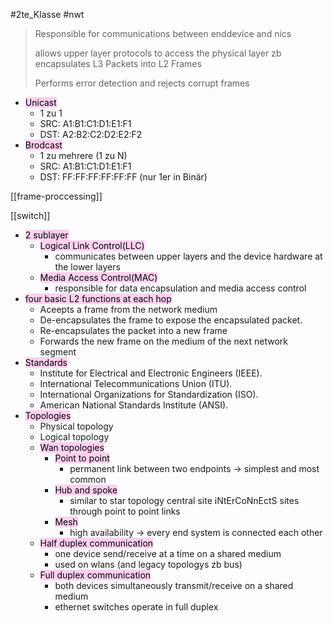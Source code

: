 #2te_Klasse #nwt 
> Responsible for communications between enddevice and nics
> 
> allows upper layer protocols to access the physical layer zb encapsulates L3 Packets into L2 Frames
> 
> Performs error detection and rejects corrupt frames

- <mark style="background: #FFB8EBA6;">Unicast</mark>
	- 1 zu 1
	- SRC: A1:B1:C1:D1:E1:F1
	- DST: A2:B2:C2:D2:E2:F2
- <mark style="background: #FFB8EBA6;">Brodcast</mark>
	- 1 zu mehrere (1 zu N)
	- SRC: A1:B1:C1:D1:E1:F1 
	- DST: FF:FF:FF:FF:FF:FF (nur 1er in Binär)

[[frame-proccessing]]

[[switch]]
- <mark style="background: #FFB8EBA6;">2 sublayer</mark>
	- <mark style="background: #FFB8EBA6;">Logical Link Control(LLC)</mark>
		- communicates between upper layers and the device hardware at the lower layers
	- <mark style="background: #FFB8EBA6;">Media Access Control(MAC)</mark>
		- responsible for data encapsulation and media access control
- <mark style="background: #FFB8EBA6;">four basic L2 functions at each hop</mark>
	- Aceepts a frame from the network medium
	- De-encapsulates the frame to expose the encapsulated packet.
	- Re-encapsulates the packet into a new frame
	- Forwards the new frame on the medium of the next network segment
- <mark style="background: #FFB8EBA6;">Standards</mark>
	- Institute for Electrical and Electronic Engineers (IEEE). 
	- International Telecommunications Union (ITU).
	- International Organizations for Standardization (ISO).
	- American National Standards Institute (ANSI).
- <mark style="background: #FFB8EBA6;">Topologies</mark>
	- Physical topology
	- Logical topology
	- <mark style="background: #FFB8EBA6;">Wan topologies</mark>
		- <mark style="background: #FFB8EBA6;">Point to point</mark>
			- permanent link between two endpoints → simplest and most common
		- <mark style="background: #FFB8EBA6;">Hub and spoke</mark>
			- similar to star topology central site iNtErCoNnEctS sites through point to point links
		- <mark style="background: #FFB8EBA6;">Mesh</mark>
			- high availability → every end system is connected each other
	- <mark style="background: #FFB8EBA6;">Half duplex communication</mark>
		- one device send/receive at a time on a shared medium
		- used on wlans (and legacy topologys zb bus)
	- <mark style="background: #FFB8EBA6;">Full duplex communication</mark>
		- both devices simultaneously transmit/receive on a shared medium
		- ethernet switches operate in full duplex



